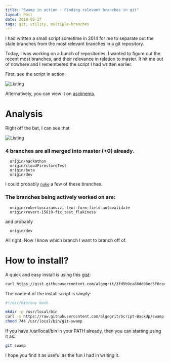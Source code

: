```yaml
---
title: "Swamp in action - Finding relevant branches in git"
layout: Post
date: 2018-03-27
tags: git, utility, multiple-branches
---
```


I had written a small script sometime in 2014 for me to separate out the stale branches from the most relevant branches in a git repository.

Today, I was working on a bunch of repositories. I wanted to figure out the recent most branches, and their relevance in relation to master. It hit me out of nowhere and I remembered the script I had written earlier.

First, see the script in action:

![Listing][SwampInActionGif]

Alternatively, you can view it on [asciinema][AsciinemaLink].

# Analysis

Right off the bat, I can see that

![Listing][SwampInActionPng]

### 4 branches are all merged into master (+0) already.

  ```
    origin/hackathon
    origin/cloudFirestoreTest
    origin/beta
    origin/dev
  ```

I could probably [`nuke`][GitNuke] a few of these branches.

### The branches being actively worked on are:

  ```
    origin/robertoscaramuzzi-text-form-field-autovalidate
    origin/revert-15819-fix_test_flakiness
  ```

  and probably

  ```
    origin/dev
  ```

All right. Now I know which branch I want to branch off of.

# How to install?

A quick and easy install is using this [gist][InstallSwampGist]:

```bash
curl https://gist.githubusercontent.com/algogrit/3fd5b9ca88dd08ec5f6ce4d5e2c4c719/raw | sh
```

The content of the install script is simply:

```bash
#!/usr/bin/env bash

mkdir -p /usr/local/bin
curl -s https://raw.githubusercontent.com/algogrit/Script-BackUp/swamp-0.3/OS%20X/Custom-Git-Commands/git-swamp > /usr/local/bin/git-swamp
chmod 744 /usr/local/bin/git-swamp
```

If you have /usr/local/bin in your PATH already, then you can starting using it as:

```bash
git swamp
```

I hope you find it as useful as the fun I had in writing it.

[SwampInActionGif]: https://blog.algogrit.com/assets/gifs/02-swamp-in-action.gif
[SwampInActionPng]: https://blog.algogrit.com/assets/images/02-swamp-in-action.png
[AsciinemaLink]: https://asciinema.org/a/172856
[GitNuke]: https://github.com/algogrit/Script-BackUp/blob/master/OS%20X/Custom-Git-Commands/git-nuke
[GitBranchingModel]: http://nvie.com/posts/a-successful-git-branching-model/
[InstallSwampGist]: https://gist.github.com/algogrit/3fd5b9ca88dd08ec5f6ce4d5e2c4c719

